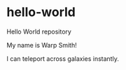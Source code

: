 # hello-world
Hello World repository

My name is Warp Smith!

I can teleport across galaxies instantly.
